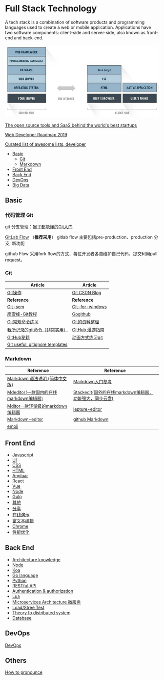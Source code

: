 # Full Stack Technology

A tech stack is a combination of software products and programming languages used to create a web or mobile application. Applications have two software components: client-side and server-side, also known as front-end and back-end.

![Full Stack](images/FullStack.jpg)

[The open source tools and SaaS behind the world's best startups](https://stackshare.io/stacks)

[Web Developer Roadmap 2019](https://github.com/kamranahmedse/developer-roadmap)

[Curated list of awesome lists, developer](https://github.com/sindresorhus/awesome)


- [Basic](#basic)
  - [Git](#git)
  - [Markdown](#markdown)
- [Front End](#front-end)
- [Back End](#back-end)
- [DevOps](#devops)
- [Big Data](#bigdata)

## Basic

### 代码管理 Git

git 分支管理：[猴子都能懂的Git入门](https://link.zhihu.com/?target=http%3A//backlogtool.com/git-guide/cn/)

[GitLab Flow](https://docs.gitlab.com/ee/workflow/gitlab_flow.html) （**推荐采用**）
gitlab flow 主要包括pre-production、production 分支, 新功能

github Flow 采用fork flow的方式，每位开发者各自维护自己代码，提交利用pull request。

### Git

| Article | Article |
| --------- | --------- |
|[Git操作](https://github.com/Wscats/Good-text-Share/issues/20)|[Git CSDN Blog](http://blog.csdn.net/qq_27080247/article/details/49942991)|
| **Reference** | **Reference** |
|[Git-scm](http://git-scm.com)|[Git-for-windows](https://git-for-windows.github.io)|
|[廖雪峰-Git教程](http://www.liaoxuefeng.com/wiki/0013739516305929606dd18361248578c67b8067c8c017b000)|[Gogithub](http://www.worldhello.net/gotgithub/index.html)|
|[Git常规命令练习](http://pcottle.github.io/learnGitBranching)|[Git的资料整理](https://github.com/xirong/my-git)|
|[我所记录的git命令（非常实用）](http://www.cnblogs.com/fanfan259/p/4810517.html)|[GitHub 漫游指南](https://github.com/phodal/github-roam)|
|[GitHub秘籍](https://github.com/tiimgreen/github-cheat-sheet/blob/master/README.zh-cn.md)|[动画方式练习git](http://onlywei.github.io/explain-git-with-d3)|
|[Git useful .gitignore templates](https://github.com/github/gitignore)||

### Markdown

| Reference | Reference |
| --------- | --------- |
|[Markdown 语法说明 (简体中文版)](http://wowubuntu.com/markdown)|[Markdown入门参考](https://github.com/LearnShare/Learning-Markdown/blob/master/README.md)|
|[Mdeditor(一款国内的在线markdown编辑器)](https://www.zybuluo.com/mdeditor)|[Stackedit(国外的在线markdown编辑器，功能强大，同步云盘)](https://stackedit.io)|
|[Mditor一款轻量级的markdown编辑器](http://bh-lay.github.io/mditor)|[lepture-editor](https://github.com/lepture/editor)|
|[Markdown-editor](https://github.com/jbt/markdown-editor)|[github Markdown](https://guides.github.com/features/mastering-markdown/)|
[emoji](https://www.webpagefx.com/tools/emoji-cheat-sheet/) |

## Front End

- [Javascript](frontend/#javascript)
- [UI](frontend/#ui)
- [CSS](frontend/#css)
- [HTML](frontend/#html)
- [Angluar](frontend/#angluar)
- [React](frontend/#react)
- [Vue](frontend/#vue)
- [Node](frontend/#node)
- [Gulp](frontend/#gulp)
- [其他](frontend#%E5%85%B6%E4%BB%96)
- [分享](frontend#%E5%88%86%E4%BA%AB%E5%8A%9F%E8%83%BD)
- [在线演示](frontend#%E5%9C%A8%E7%BA%BF%E6%BC%94%E7%A4%BA)
- [富文本编辑](frontend#%E5%AF%8C%E6%96%87%E6%9C%AC%E7%BC%96%E8%BE%91%E5%99%A8)
- [Chrome](rontend/#chrome)
- [性能优化](frontend#%E6%80%A7%E8%83%BD%E4%BC%98%E5%8C%96)

## Back End

- [Architecture knowledge](backend/#architecture-knowledge)
- [Node](backend/#node)
- [Koa](backend/#koa)
- [Go language](backend/#go-language)
- [Python](backend/#python)
- [RESTful API](backend/#restful-api)
- [Authentication & authorization](backend/#authentication-authorization)
- [Lua](backend/#lua)
- [Microservices Architecture 微服务](backend/#microservices-architecture)
- [Load/Stree Test](backend/#load-stree-test)
- [Theory fo distributed system](backend/#theory-fo-distributed-system)
- [Database](backend/#database)

## DevOps

[DevOps](devops/README.md)

## Others

[How to pronounce](http://www.howtopronounce.cc)